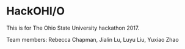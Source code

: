 # HackOHI/O
This is for The Ohio State University hackathon 2017.


Team members: Rebecca Chapman, Jialin Lu, Luyu Liu, Yuxiao Zhao
